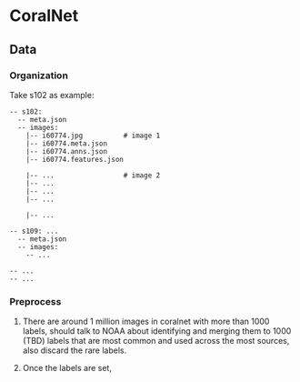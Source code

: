 # CoralNet

## Data

### Organization

Take s102 as example:
  
    -- s102:
      -- meta.json
      -- images:
        |-- i60774.jpg          # image 1
        |-- i60774.meta.json
        |-- i60774.anns.json
        |-- i60774.features.json
        
        |-- ...                 # image 2
        |-- ...
        |-- ...
        |-- ...
        
        |-- ...
    
    -- s109: ...
      -- meta.json
      -- images:
        -- ...
        
    -- ...
    -- ...

### Preprocess

  1. There are around 1 million images in coralnet with more than 1000 labels, should talk to NOAA about identifying and merging them to 1000 (TBD) labels that are most common and used across the most sources, also discard the rare labels.
  
  2. Once the labels are set, 
